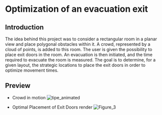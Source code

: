 # Optimization of an evacuation exit
## Introduction
The idea behind this project was to consider a rectangular room in a planar view and place polygonal obstacles within it. A crowd, represented by a cloud of points, is added to this room. The user is given the possibility to place exit doors in the room. An evacuation is then initiated, and the time required to evacuate the room is measured. The goal is to determine, for a given layout, the strategic locations to place the exit doors in order to optimize movement times.

## Preview
- Crowd in motion
![tipe_animated](https://github.com/SkowKyubu/TIPE_OptimizationEvacuation/assets/120100522/2af333b5-b06e-4410-8c26-b7b6c4db9be4)

- Optimal Placement of Exit Doors render
![Figure_3](https://github.com/SkowKyubu/TIPE_OptimizationEvacuation/assets/120100522/602833a9-d981-449d-8896-56eeb69a4361)
